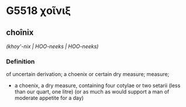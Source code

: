 # G5518 χοῖνιξ

## choînix

_(khoy'-nix | HOO-neeks | HOO-neeks)_

### Definition

of uncertain derivation; a choenix or certain dry measure; measure; 

- a choenix, a dry measure, containing four cotylae or two setarii (less than our quart, one litre) (or as much as would support a man of moderate appetite for a day)
